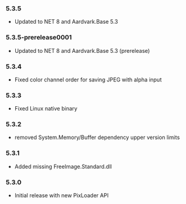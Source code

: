 ### 5.3.5
- Updated to NET 8 and Aardvark.Base 5.3

### 5.3.5-prerelease0001
- Updated to NET 8 and Aardvark.Base 5.3 (prerelease)

### 5.3.4
- Fixed color channel order for saving JPEG with alpha input

### 5.3.3
- Fixed Linux native binary

### 5.3.2
- removed System.Memory/Buffer dependency upper version limits

### 5.3.1
- Added missing FreeImage.Standard.dll

### 5.3.0
- Initial release with new PixLoader API